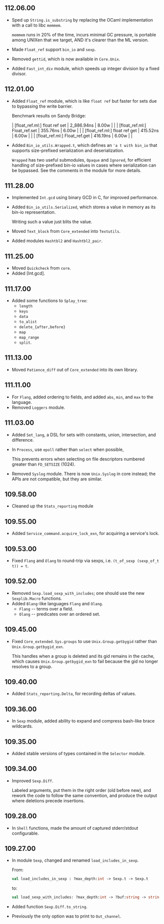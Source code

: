 ## 112.06.00

- Sped up `String.is_substring` by replacing the OCaml implementation
with a call to libc `memmem`.

    `memmem` runs in 20% of the time, incurs minimal GC pressure, is
    portable among UNIXen that we target, AND it's clearer than the ML
    version.

- Made `Float_ref` support `bin_io` and `sexp`.
- Removed `gettid`, which is now available in `Core.Unix`.
- Added `Fast_int_div` module, which speeds up integer division by
  a fixed divisor.

## 112.01.00

- Added `Float_ref` module, which is like `float ref` but faster for
  sets due to bypassing the write barrier.

  Benchmark results on Sandy Bridge:

  | [float\_ref.ml:] float ref set  |    2\_886.94ns |   8.00w |            |
  | [float\_ref.ml:] Float\_ref.set |       355.76ns |   6.00w |            |
  | [float\_ref.ml:] float ref get  |       415.52ns |   6.00w |            |
  | [float\_ref.ml:] Float_ref.get  |       416.19ns |   6.00w |            |
- Added `Bin_io_utils.Wrapped.t`, which defines an `'a t with bin_io`
  that supports size-prefixed serialization and deserialization.

  `Wrapped` has two useful submodules, `Opaque` and `Ignored`, for
  efficient handling of size-prefixed bin-io values in cases where
  serialization can be bypassed.  See the comments in the module for
  more details.

## 111.28.00

- Implemented `Int.gcd` using binary GCD in C, for improved performance.
- Added `Bin_io_utils.Serialized`, which stores a value in memory as its
  bin-io representation.

    Writing such a value just blits the value.
- Moved `Text_block` from `Core_extended` into `Textutils`.
- Added modules `Hashtbl2` and `Hashtbl2_pair`.

## 111.25.00

- Moved `Quickcheck` from `core`.
- Added [Int.gcd].

## 111.17.00

- Added some functions to `Splay_tree`:
  * `length`
  * `keys`
  * `data`
  * `to_alist`
  * `delete_{after,before}`
  * `map`
  * `map_range`
  * `split`.

## 111.13.00

- Moved `Patience_diff` out of `Core_extended` into its own library.

## 111.11.00

- For `Flang`, added ordering to fields, and added `abs`, `min`, and
  `max` to the language.
- Removed `Loggers` module.

## 111.03.00

- Added `Set_lang`, a DSL for sets with constants, union, intersection,
  and difference.
- In `Process`, use `epoll` rather than `select` when possible,

    This prevents errors when selecting on file descriptors numbered
    greater than `FD_SETSIZE` (1024).

- Removed `Syslog` module. There is now `Unix.Syslog` in core instead;
  the APIs are not compatible, but they are similar.

## 109.58.00

- Cleaned up the `Stats_reporting` module

## 109.55.00

- Added `Service_command.acquire_lock_exn`, for acquiring a service's lock.

## 109.53.00

- Fixed `Flang` and `Olang` to round-trip via sexps, i.e. `(t_of_sexp
  (sexp_of_t t)) = t`.

## 109.52.00

- Removed `Sexp.load_sexp_with_includes`; one should use the new
  `Sexplib.Macro` functions.
- Added `Blang`-like languages `Flang` and `Olang`.
  * `Flang` -- terms over a field.
  * `Olang` -- predicates over an ordered set.

## 109.45.00

- Fixed `Core_extended.Sys.groups` to use `Unix.Group.getbygid` rather
  than `Unix.Group.getbygid_exn`.

  This handles when a group is deleted and its gid remains in the
  cache, which causes `Unix.Group.getbygid_exn` to fail because the
  gid no longer resolves to a group.

## 109.40.00

- Added `Stats_reporting.Delta`, for recording deltas of values.

## 109.36.00

- In `Sexp` module, added ability to expand and compress bash-like brace wildcards.

## 109.35.00

- Added stable versions of types contained in the `Selector` module.

## 109.34.00

- Improved `Sexp.Diff`.

  Labeled arguments, put them in the right order (old before new), and
  rework the code to follow the same convention, and produce the output
  where deletions precede insertions.

## 109.28.00

- In `Shell` functions, made the amount of captured stderr/stdout
  configurable.

## 109.27.00

- In module `Sexp`, changed and renamed `load_includes_in_sexp`.

  From:

  ```ocaml
  val load_includes_in_sexp : ?max_depth:int -> Sexp.t -> Sexp.t
  ```

  to:

  ```ocaml
  val load_sexp_with_includes: ?max_depth:int -> ?buf:string -> string -> Sexp.t
  ```
- Added function `Sexp.Diff.to_string`.
- Previously the only option was to print to `Out_channel`.


